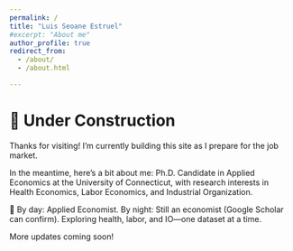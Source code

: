 ```yaml
---
permalink: /
title: "Luis Seoane Estruel"
#excerpt: "About me"
author_profile: true
redirect_from: 
  - /about/
  - /about.html

---
```


🚧 Under Construction
======
Thanks for visiting! I’m currently building this site as I prepare for the job market.

In the meantime, here’s a bit about me:
Ph.D. Candidate in Applied Economics at the University of Connecticut, with research interests in Health Economics, Labor Economics, and Industrial Organization.

🧐 By day: Applied Economist.
By night: Still an economist (Google Scholar can confirm).
Exploring health, labor, and IO—one dataset at a time.

More updates coming soon!
